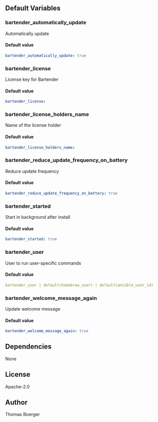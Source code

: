 
## Default Variables

### bartender_automatically_update

Automatically update

#### Default value

```yaml
bartender_automatically_update: true
```

### bartender_license

License key for Bartender

#### Default value

```yaml
bartender_license:
```

### bartender_license_holders_name

Name of the license holder

#### Default value

```yaml
bartender_license_holders_name:
```

### bartender_reduce_update_frequency_on_battery

Reduce update frequency

#### Default value

```yaml
bartender_reduce_update_frequency_on_battery: true
```

### bartender_started

Start in background after install

#### Default value

```yaml
bartender_started: true
```

### bartender_user

User to run user-specific commands

#### Default value

```yaml
bartender_user | default(homebrew_user) | default(ansible_user_id)
```

### bartender_welcome_message_again

Update welcome message

#### Default value

```yaml
bartender_welcome_message_again: true
```
## Dependencies

None

## License

Apache-2.0

## Author

Thomas Boerger
